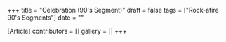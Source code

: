 +++
title = "Celebration (90's Segment)"
draft = false
tags = ["Rock-afire 90's Segments"]
date = ""

[Article]
contributors = []
gallery = []
+++